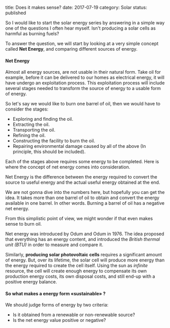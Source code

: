 title: Does it makes sense?
date: 2017-07-19
category: Solar
status: published

So I would like to start the solar energy series by answering in a simple way one of the questions I often hear myself. Isn't producing a solar cells as harmful as burning fuels?

To answer the question, we will start by looking at a very simple concept called **Net Energy**, and comparing different sources of energy.

#### Net Energy

Almost all energy sources, are not usable in their natural form. Take oil for example, before it can be delivered to our homes as electrical energy, it will have undergo an exploitation process. This exploitation process will include several stages needed to transform the source of energy to a usable form of energy. 

So let's say we would like to burn one barrel of oil, then we would have to consider the stages:

* Exploring and finding the oil.
* Extracting the oil.
* Transporting the oil.
* Refining the oil.
* Constructing the facility to burn the oil.
* Repairing environmental damage caused by all of the above (In principle, this should be included).

Each of the stages above requires some energy to be completed. Here is where the concept of net energy comes into consideration.

<div class="blockquote">
Net Energy is the difference between the energy required to convert the source to useful energy and the actual useful energy obtained at the end.
</div>

We are not gonna dive into the numbers here, but hopefully you can get the idea. It takes more than one barrel of oil to obtain and convert the energy available in one barrel. In other words. Burning a barrel of oil has a negative net energy. 

From this simplistic point of view, we might wonder if that even makes sense to burn oil.

Net energy was introduced by Odum and Odum in 1976. The idea proposed that everything has an energy content, and introduced the *British thermal unit (BTU)* in order to measure and compare it.

Similarly, **producing solar photovoltaic cells** requires a significant amount of energy. But, over its lifetime, the solar cell will produce more energy than the energy required to create the cell itself. Using the sun as *infinite* resource, the cell will create enough energy to compensate its own production energy costs, its own disposal costs, and still end-up with a positive energy balance. 

#### So what makes a energy form «sustainable» ?

We should judge forms of energy by two criteria:

* Is it obtained from a renewable or non-renewable source?  
* Is the net energy value positive or negative?

<!-- 

Is the production of solar cells as harmful as some people claim?
 We look into photovoltaic cell production externalities here.
 -->